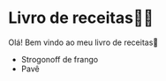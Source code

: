 # Livro de receitas:man_cook:

Olá! Bem vindo ao meu livro de receitas:wave:

- Strogonoff de frango
- Pavê